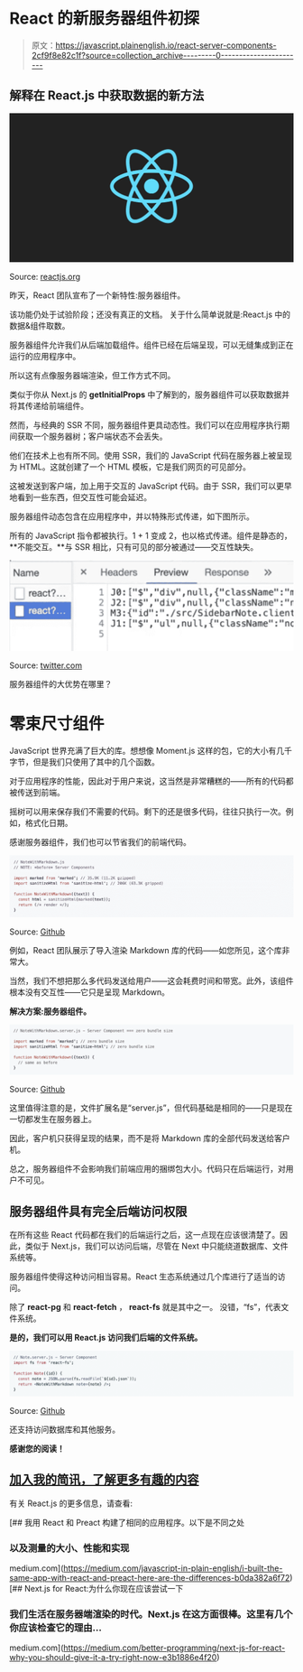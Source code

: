 # React 的新服务器组件初探

> 原文：<https://javascript.plainenglish.io/react-server-components-2cf9f8e82c1f?source=collection_archive---------0----------------------->

## 解释在 React.js 中获取数据的新方法

![](img/8933e4fa3854e49902a096a7f2866351.png)

Source: [reactjs.org](https://reactjs.org/)

昨天，React 团队宣布了一个新特性:服务器组件。

该功能仍处于试验阶段；还没有真正的文档。
关于什么简单说就是:React.js 中的数据&组件取数。

服务器组件允许我们从后端加载组件。组件已经在后端呈现，可以无缝集成到正在运行的应用程序中。

所以这有点像服务器端渲染，但工作方式不同。

类似于你从 Next.js 的 **getInitialProps** 中了解到的，服务器组件可以获取数据并将其传递给前端组件。

然而，与经典的 SSR 不同，服务器组件更具动态性。我们可以在应用程序执行期间获取一个服务器树；客户端状态不会丢失。

他们在技术上也有所不同。使用 SSR，我们的 JavaScript 代码在服务器上被呈现为 HTML。这就创建了一个 HTML 模板，它是我们网页的可见部分。

这被发送到客户端，加上用于交互的 JavaScript 代码。由于 SSR，我们可以更早地看到一些东西，但交互性可能会延迟。

服务器组件动态包含在应用程序中，并以特殊形式传递，如下图所示。

所有的 JavaScript 指令都被执行。1 + 1 变成 2，也以格式传递。组件是静态的，**不能交互。**与 SSR 相比，只有可见的部分被通过——交互性缺失。

![](img/94771f5fdb15ac8c494a04786e66b3be.png)

Source: [twitter.com](https://twitter.com/swyx/status/1341136473546899459)

服务器组件的大优势在哪里？

# 零束尺寸组件

JavaScript 世界充满了巨大的库。想想像 Moment.js 这样的包，它的大小有几千字节，但是我们只使用了其中的几个函数。

对于应用程序的性能，因此对于用户来说，这当然是非常糟糕的——所有的代码都被传送到前端。

摇树可以用来保存我们不需要的代码。剩下的还是很多代码，往往只执行一次。例如，格式化日期。

感谢服务器组件，我们也可以节省我们的前端代码。

![](img/c8979dfbe7b0768eb68cb11ebda8a3c2.png)

Source: [Github](https://github.com/reactjs/rfcs/blob/bf51f8755ddb38d92e23ad415fc4e3c02b95b331/text/0000-server-components.md)

例如，React 团队展示了导入渲染 Markdown 库的代码——如您所见，这个库非常大。

当然，我们不想把那么多代码发送给用户——这会耗费时间和带宽。此外，该组件根本没有交互性——它只是呈现 Markdown。

**解决方案:服务器组件。**

![](img/b7818785fc4d8657dae2e4d914f2e281.png)

Source: [Github](https://github.com/reactjs/rfcs/blob/bf51f8755ddb38d92e23ad415fc4e3c02b95b331/text/0000-server-components.md)

这里值得注意的是，文件扩展名是“server.js”，但代码基础是相同的——只是现在一切都发生在服务器上。

因此，客户机只获得呈现的结果，而不是将 Markdown 库的全部代码发送给客户机。

总之，服务器组件不会影响我们前端应用的捆绑包大小。代码只在后端运行，对用户不可见。

## 服务器组件具有完全后端访问权限

在所有这些 React 代码都在我们的后端运行之后，这一点现在应该很清楚了。因此，类似于 Next.js，我们可以访问后端，尽管在 Next 中只能绕道数据库、文件系统等。

服务器组件使得这种访问相当容易。React 生态系统通过几个库进行了适当的访问。

除了 **react-pg** 和 **react-fetch** ， **react-fs** 就是其中之一。
没错，“fs”，代表文件系统。

**是的，我们可以用 React.js 访问我们后端的文件系统。**

![](img/94aadb2f1c367dd18d350122d4108891.png)

Source: [Github](https://github.com/reactjs/rfcs/blob/bf51f8755ddb38d92e23ad415fc4e3c02b95b331/text/0000-server-components.md)

还支持访问数据库和其他服务。

**感谢您的阅读！**

## [加入我的简讯，了解更多有趣的内容](http://eepurl.com/hacY0v)

有关 React.js 的更多信息，请查看:

[](https://medium.com/javascript-in-plain-english/i-built-the-same-app-with-react-and-preact-here-are-the-differences-b0da382a6f72) [## 我用 React 和 Preact 构建了相同的应用程序。以下是不同之处

### 以及测量的大小、性能和实现

medium.com](https://medium.com/javascript-in-plain-english/i-built-the-same-app-with-react-and-preact-here-are-the-differences-b0da382a6f72) [](https://medium.com/better-programming/next-js-for-react-why-you-should-give-it-a-try-right-now-e3b1886e4f20) [## Next.js for React:为什么你现在应该尝试一下

### 我们生活在服务器端渲染的时代。Next.js 在这方面很棒。这里有几个你应该检查它的理由…

medium.com](https://medium.com/better-programming/next-js-for-react-why-you-should-give-it-a-try-right-now-e3b1886e4f20)